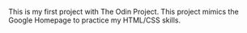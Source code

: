 This is my first project with The Odin Project. 
This project mimics the Google Homepage to practice my HTML/CSS skills.